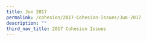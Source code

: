 ```yaml
---
title: Jun 2017
permalink: /cohesion/2017-Cohesion-Issues/Jun-2017
description: ""
third_nav_title: 2017 Cohesion Issues
---
```

